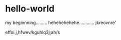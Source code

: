 # hello-world
my beginnning.........
hehehehehehe............
jkreovnre'

effoi
j,hfwev/kguhlq3j;ah/s
